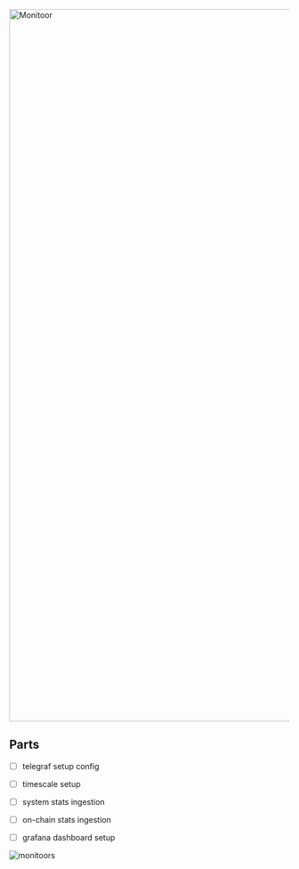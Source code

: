 <img width="1280" alt="Monitoor" src="https://github.com/user-attachments/assets/35dd27b0-fdd7-49a5-bdcd-299a305001ab">

## Parts

- [ ] telegraf setup config
- [ ] timescale setup
- [ ] system stats ingestion
- [ ] on-chain stats ingestion
- [ ] grafana dashboard setup


![monitoors](https://github.com/user-attachments/assets/024b1b16-13e6-4160-911a-4eb062ed8a7f)
